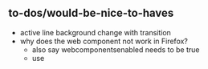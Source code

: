 ## to-dos/would-be-nice-to-haves

- active line background change with transition
- why does the web component not work in Firefox?
	- also say webcomponentsenabled needs to be true
	- use <template>?
	- is it possible to place the code mirror dependency inside the component only? Browserify??
- iframes or what happens when changing between slides (+multiple audio contexts, multiple CMs)
- push to upstream the fixes in brickpresso
- brickpresso change slides on page up/down only as option (so arrows can be used to navigate the code)
- probably update the brickpresso (deck) css to a recent version, if applicable
